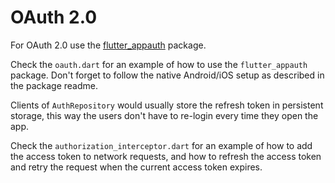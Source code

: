 # OAuth 2.0

For OAuth 2.0 use the [flutter_appauth](https://pub.dev/packages/flutter_appauth) package.

Check the `oauth.dart` for an example of how to use the `flutter_appauth` package. Don't forget to follow the native Android/iOS setup as described in the package readme.

Clients of `AuthRepository` would usually store the refresh token in persistent storage, this way the users don't have to re-login every time they open the app.

Check the `authorization_interceptor.dart` for an example of how to add the access token to network requests, and how to refresh the access token and retry the request when the current access token expires.
